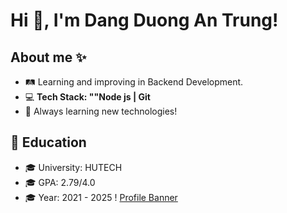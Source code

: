 # Hi 👋, I'm Dang Duong An Trung!

## About me ✨
- 🛤️ Learning and improving in Backend Development.
- 💻 **Tech Stack: ""Node js | Git**
- 🚀 Always learning new technologies!
## 🏫 Education
- 🎓 University: HUTECH
- 🎓 GPA: 2.79/4.0
- 🎓 Year: 2021 - 2025
! [Profile Banner]()
